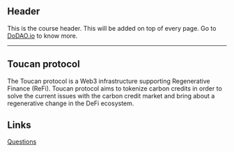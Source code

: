 ## Header
This is the course header. This will be added on top of every page. Go to [DoDAO.io](https://www.dodao.io) to know more.

---

## Toucan protocol
 
The Toucan protocol is a Web3 infrastructure supporting Regenerative Finance (ReFi).  Toucan protocol aims to tokenize carbon credits in order to solve the current issues  with the carbon credit market and bring about a regenerative change in the DeFi ecosystem.




## Links




[Questions](./../../generated/questions/toucan.md)